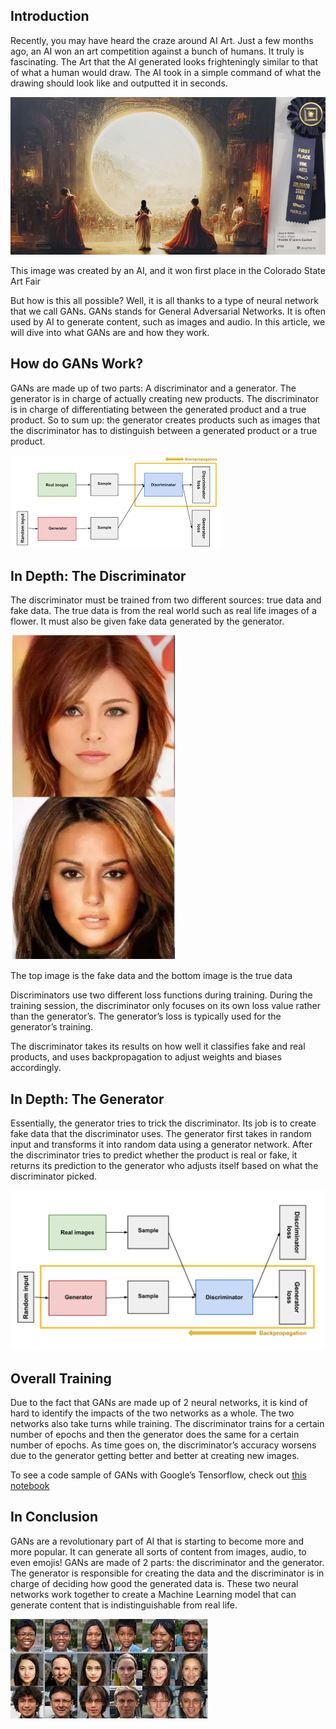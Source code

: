 ## Introduction

Recently, you may have heard the craze around AI Art. Just a few months ago, an AI won an art competition against a bunch of humans. It truly is fascinating. The Art that the AI generated looks frighteningly similar to that of what a human would draw. The AI took in a simple command of what the drawing should look like and outputted it in seconds. 

![](../images/ai/IntroToGANS/image5.png)
 
This image was created by an AI, and it won first place in the Colorado State Art Fair

But how is this all possible? Well, it is all thanks to a type of neural network that we call GANs. GANs stands for General Adversarial Networks. It is often used by AI to generate content, such as images and audio. In this article, we will dive into what GANs are and how they work. 

## How do GANs Work? 
GANs are made up of two parts: A discriminator and a generator. The generator is in charge of actually creating new products. The discriminator is in charge of differentiating between the generated product and a true product. So to sum up: the generator creates products such as images that the discriminator has to distinguish between a generated product or a true product. 
	
![](../images/ai/IntroToGANS/image3.png)

## In Depth: The Discriminator
The discriminator must be trained from two different sources: true data and fake data. The true data is from the real world such as real life images of a flower. It must also be given fake data generated by the generator. 

![](../images/ai/IntroToGANS/image4.png)

The top image is the fake data and the bottom image is the true data
 
Discriminators use two different loss functions during training. During the training session, the discriminator only focuses on its own loss value rather than the generator’s. The generator’s loss is typically used for the generator’s training. 

The discriminator takes its results on how well it classifies fake and real products, and uses backpropagation to adjust weights and biases accordingly. 

## In Depth: The Generator

Essentially, the generator tries to trick the discriminator. Its job is to create fake data that the discriminator uses. The generator first takes in random input and transforms it into random data using a generator network. After the discriminator tries to predict whether the product is real or fake, it returns its prediction to the generator who adjusts itself based on what the discriminator picked. 

![](../images/ai/IntroToGANS/image1.png)

## Overall Training
Due to the fact that GANs are made up of 2 neural networks, it is kind of hard to identify the impacts of the two networks as a whole. The two networks also take turns while training. The discriminator trains for a certain number of epochs and then the generator does the same for a certain number of epochs. As time goes on, the discriminator’s accuracy worsens due to the generator getting better and better at creating new images. 

To see a code sample of GANs with Google’s Tensorflow, check out [this notebook](https://colab.research.google.com/github/tensorflow/gan/blob/master/tensorflow_gan/examples/colab_notebooks/tfgan_tutorial.ipynb?utm_source=ss-gan&utm_campaign=colab-external&utm_medium=referral&utm_content=tfgan-intro)

## In Conclusion
GANs are a revolutionary part of AI that is starting to become more and more popular. It can generate all sorts of content from images, audio, to even emojis! GANs are made of 2 parts: the discriminator and the generator. The generator is responsible for creating the data and the discriminator is in charge of deciding how good the generated data is. These two neural networks work together to create a Machine Learning model that can generate content that is indistinguishable from real life. 

![](../images/ai/IntroToGANS/image2.png)